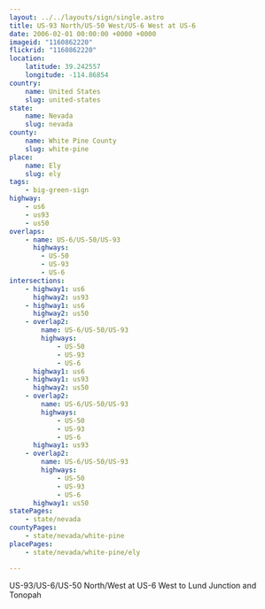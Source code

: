 ```yaml
---
layout: ../../layouts/sign/single.astro
title: US-93 North/US-50 West/US-6 West at US-6
date: 2006-02-01 00:00:00 +0000 +0000
imageid: "1160862220"
flickrid: "1160862220"
location:
    latitude: 39.242557
    longitude: -114.86854
country:
    name: United States
    slug: united-states
state:
    name: Nevada
    slug: nevada
county:
    name: White Pine County
    slug: white-pine
place:
    name: Ely
    slug: ely
tags:
    - big-green-sign
highway:
    - us6
    - us93
    - us50
overlaps:
    - name: US-6/US-50/US-93
      highways:
        - US-50
        - US-93
        - US-6
intersections:
    - highway1: us6
      highway2: us93
    - highway1: us6
      highway2: us50
    - overlap2:
        name: US-6/US-50/US-93
        highways:
            - US-50
            - US-93
            - US-6
      highway1: us6
    - highway1: us93
      highway2: us50
    - overlap2:
        name: US-6/US-50/US-93
        highways:
            - US-50
            - US-93
            - US-6
      highway1: us93
    - overlap2:
        name: US-6/US-50/US-93
        highways:
            - US-50
            - US-93
            - US-6
      highway1: us50
statePages:
    - state/nevada
countyPages:
    - state/nevada/white-pine
placePages:
    - state/nevada/white-pine/ely

---
```

US-93/US-6/US-50 North/West at US-6 West to Lund Junction and Tonopah